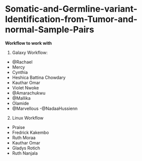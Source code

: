# Somatic-and-Germline-variant-Identification-from-Tumor-and-normal-Sample-Pairs


**Workflow to work with**

1. Galaxy Workflow:
- @Rachael 
- Mercy
- Cynthia
- Heshica Battina Chowdary
- Kauthar Omar
-  Violet Nwoke
- @Amarachukwu
- @Mallika
- Olamide 
- @Marvellous
-@NadaaHussienn

2. Linux Workflow
- Praise 
- Fredrick Kakembo
- Ruth Moraa
- Kauthar Omar
- Gladys Rotich
- Ruth Nanjala


